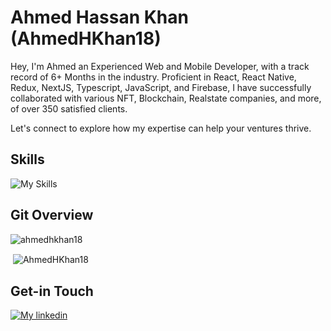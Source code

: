# Ahmed Hassan Khan (AhmedHKhan18)
Hey, I'm Ahmed an Experienced Web and Mobile Developer, with a track record of 6+ Months in the industry. Proficient in React, React Native, Redux, NextJS, Typescript, JavaScript, and Firebase, I have successfully collaborated with various NFT, Blockchain, Realstate companies, and more, of over 350 satisfied clients.

Let's connect to explore how my expertise can help your ventures thrive.

## Skills
![My Skills](https://skillicons.dev/icons?i=react,nextjs,firebase,nodejs,apollo,graphql,mongodb,express,js,ts,redux,sass,flutter,bootstrap,materialui,netlify,css,html)


## Git Overview
<img align="center" src="https://github-readme-stats.vercel.app/api?username=ahmedhkhan18&show_icons=true" alt="ahmedhkhan18" />
<p>&nbsp;<img align="center" src="https://github-readme-stats.vercel.app/api?username=AhmedHKhan18&show_icons=true&locale=en" alt="AhmedHKhan18" /></p>


## Get-in Touch

[![My linkedin](https://skillicons.dev/icons?i=linkedin)](https://www.linkedin.com/in/ahmed-hassankhan)
